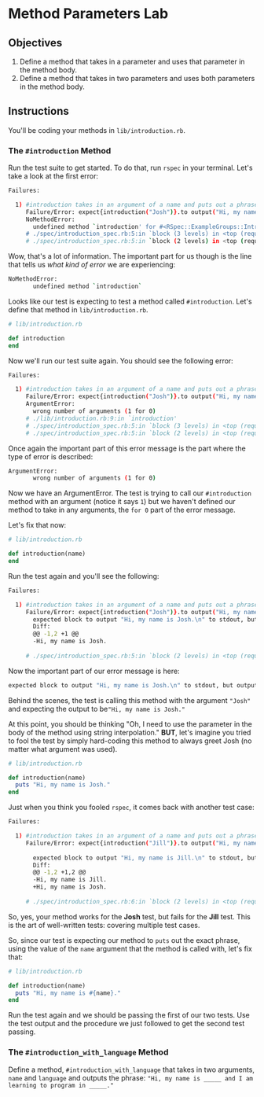 # Method Parameters Lab

## Objectives

1. Define a method that takes in a parameter and uses that parameter in the method body. 
2. Define a method that takes in two parameters and uses both parameters in the method body. 

## Instructions

You'll be coding your methods in `lib/introduction.rb`. 

### The `#introduction` Method

Run the test suite to get started. To do that, run `rspec` in your terminal. Let's take a look at the first error:

```bash
Failures:

  1) #introduction takes in an argument of a name and puts out a phrase with that name using string interpolation
     Failure/Error: expect{introduction("Josh")}.to output("Hi, my name is Josh.\n").to_stdout
     NoMethodError:
       undefined method `introduction' for #<RSpec::ExampleGroups::Introduction:0x007fdbc499a938>
     # ./spec/introduction_spec.rb:5:in `block (3 levels) in <top (required)>'
     # ./spec/introduction_spec.rb:5:in `block (2 levels) in <top (required)>'
```

Wow, that's a lot of information. The important part for us though is the line that tells us *what kind of error* we are experiencing:

```bash
NoMethodError:
       undefined method `introduction`
```

Looks like our test is expecting to test a method called `#introduction`. Let's define that method in `lib/introduction.rb`.

```ruby
# lib/introduction.rb

def introduction
end
```

Now we'll run our test suite again. You should see the following error:

```bash
Failures:

  1) #introduction takes in an argument of a name and puts out a phrase with that name using string interpolation
     Failure/Error: expect{introduction("Josh")}.to output("Hi, my name is Josh.\n").to_stdout
     ArgumentError:
       wrong number of arguments (1 for 0)
     # ./lib/introduction.rb:9:in `introduction'
     # ./spec/introduction_spec.rb:5:in `block (3 levels) in <top (required)>'
     # ./spec/introduction_spec.rb:5:in `block (2 levels) in <top (required)>'


```

Once again the important part of this error message is the part where the type of error is described:

```bash
ArgumentError:
       wrong number of arguments (1 for 0)
```

Now we have an ArgumentError. The test is trying to call our `#introduction` method with an argument (notice it says `1`) but we haven't defined our method to take in any arguments, the `for 0` part of the error message.

Let's fix that now:

```ruby
# lib/introduction.rb

def introduction(name)
end
```

Run the test again and you'll see the following:

```bash
Failures:

  1) #introduction takes in an argument of a name and puts out a phrase with that name using string interpolation
     Failure/Error: expect{introduction("Josh")}.to output("Hi, my name is Josh.\n").to_stdout
       expected block to output "Hi, my name is Josh.\n" to stdout, but output nothing
       Diff:
       @@ -1,2 +1 @@
       -Hi, my name is Josh.
       
     # ./spec/introduction_spec.rb:5:in `block (2 levels) in <top (required)>'

```

Now the important part of our error message is here:

```bash
expected block to output "Hi, my name is Josh.\n" to stdout, but output nothing
```

Behind the scenes, the test is calling this method with the argument `"Josh"` and expecting the output to be`"Hi, my name is Josh."`

At this point, you should be thinking "Oh, I need to use the parameter in the body of the method using string interpolation."  **BUT**, let's imagine you tried to fool the test by simply hard-coding this method to always greet Josh (no matter what argument was used). 

```ruby
# lib/introduction.rb

def introduction(name)
  puts "Hi, my name is Josh."
end
```

Just when you think you fooled `rspec`, it comes back with another test case:

```bash
Failures:

  1) #introduction takes in an argument of a name and puts out a phrase with that name using string interpolation
     Failure/Error: expect{introduction("Jill")}.to output("Hi, my name is Jill.\n").to_stdout
     
       expected block to output "Hi, my name is Jill.\n" to stdout, but output "Hi, my name is Josh.\n"
       Diff:
       @@ -1,2 +1,2 @@
       -Hi, my name is Jill.
       +Hi, my name is Josh.
       
     # ./spec/introduction_spec.rb:6:in `block (2 levels) in <top (required)>'
```

So, yes, your method works for the **Josh** test, but fails for the **Jill** test.  This is the art of well-written tests: covering multiple test cases.

So, since our test is expecting our method to `puts` out the exact phrase, using the value of the `name` argument that the method is called with, let's fix that:

```ruby
# lib/introduction.rb

def introduction(name)
  puts "Hi, my name is #{name}."
end
```

Run the test again and we should be passing the first of our two tests. Use the test output and the procedure we just followed to get the second test passing. 


### The `#introduction_with_language` Method

Define a method, `#introduction_with_language` that takes in two arguments, `name` and `language` and outputs the phrase: `"Hi, my name is _____ and I am learning to program in _____."`